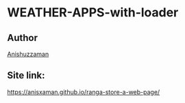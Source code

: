 # WEATHER-APPS-with-loader

## Author

[Anishuzzaman][author]

[author]: https://www.facebook.com/anishuzzaman/

## Site link:

https://anisxaman.github.io/ranga-store-a-web-page/
